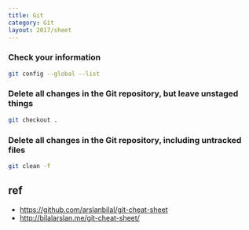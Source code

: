 ```yaml
---
title: Git
category: Git
layout: 2017/sheet
---
```


### Check your information 

```bash
git config --global --list
```

### Delete all changes in the Git repository, but leave unstaged things 

```bash
git checkout .
```

### Delete all changes in the Git repository, including untracked files 

```bash
git clean -f
```

## ref
- https://github.com/arslanbilal/git-cheat-sheet
- http://bilalarslan.me/git-cheat-sheet/